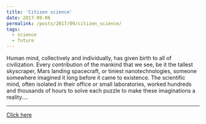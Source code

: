 ```yaml
---
title: 'Citizen science'
date: 2017-09-06
permalink: /posts/2017/09/citizen_science/
tags:
  - science
  - future
---
```


Human mind, collectively and individually, has given birth to all of civilization. Every contribution of the mankind that we see, be it the tallest skyscraper, Mars landing spacecraft, or tiniest nanotechnologies, someone somewhere imagined it long before it came to existence. The scientific mind, often isolated in their office or small laboratories, worked hundreds and thousands of hours to solve each puzzle to make these imaginations a reality....

---

[Click here](http://citizenoflonelyplanet.blogspot.com/2017/09/citizen-science.html)

